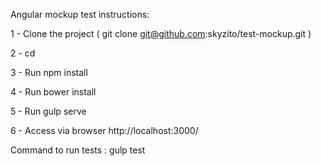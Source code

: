 Angular mockup test instructions:

1 - Clone the project ( git clone git@github.com:skyzito/test-mockup.git <folder-name> )

2 - cd <folder-name>

3 - Run npm install

4 - Run bower install

5 - Run gulp serve

6 - Access via browser http://localhost:3000/

Command to run tests : gulp test
